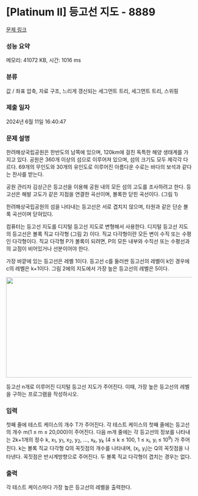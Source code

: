 # [Platinum II] 등고선 지도 - 8889 

[문제 링크](https://www.acmicpc.net/problem/8889) 

### 성능 요약

메모리: 41072 KB, 시간: 1016 ms

### 분류

값 / 좌표 압축, 자료 구조, 느리게 갱신되는 세그먼트 트리, 세그먼트 트리, 스위핑

### 제출 일자

2024년 6월 11일 16:40:47

### 문제 설명

<p>한려해상국립공원은 한반도의 남쪽에 있으며, 120km에 걸친 독특한 해양 생태계를 가지고 있다. 공원은 360개 이상의 섬으로 이루어져 있으며, 섬의 크기도 모두 제각각 다르다. 69개의 무인도와 30개의 유인도로 이루어진 아름다운 수로는 바다의 보석과 같다는 찬사를 받는다.</p>

<p>공원 관리자 김상근은 등고선을 이용해 공원 내의 모든 섬의 고도를 조사하려고 한다. 등고선은 해발 고도가 같은 지점을 연결한 곡선이며, 볼록한 닫힌 곡선이다. (그림 1)</p>

<p>한려해상국립공원의 섬을 나타내는 등고선은 서로 겹치지 않으며, 타원과 같은 단순 볼록 곡선이며 닫혀있다. </p>

<p>컴퓨터는 등고선 지도를 디지털 등고선 지도로 변형해서 사용한다. 디지털 등고선 지도의 등고선은 볼록 직교 다각형 (그림 2) 이다. 직교 다각형이란 모든 변이 수직 또는 수평인 다각형이다. 직교 다각형 P가 볼록이 되려면, P의 모든 내부와 수직선 또는 수평선과의 교점이 비어있거나 선분이어야 한다.</p>

<p>가장 바깥에 있는 등고선은 레벨 1이다. 등고선 c를 둘러싼 등고선의 레벨이 k인 경우에 c의 레벨은 k+1이다. 그림 2에의 지도에서 가장 높은 등고선의 레벨은 5이다.</p>

<p><img alt="" src="https://www.acmicpc.net/upload/images/cantour2.png" style="height:273px; width:643px"></p>

<p>등고선 n개로 이루어진 디지털 등고선 지도가 주어진다. 이때, 가장 높은 등고선의 레벨을 구하는 프로그램을 작성하시오.</p>

### 입력 

 <p>첫째 줄에 테스트 케이스의 개수 T가 주어진다. 각 테스트 케이스의 첫째 줄에는 등고선의 개수 m(1 ≤ m ≤ 20,000)이 주어진다. 다음 m개 줄에는 각 등고선의 정보를 나타내는 2k+1개의 정수 k, x<sub>1</sub>, y<sub>1</sub>, x<sub>2</sub>, y<sub>2</sub>, ..., x<sub>k</sub>, y<sub>k</sub> (4 ≤ k ≤ 100, 1 ≤ x<sub>i</sub>, y<sub>i</sub> ≤ 10<sup>9</sup>) 가 주어진다. k는 볼록 직교 다각형 Q의 꼭짓점의 개수를 나타내며, (x<sub>i</sub>, y<sub>i</sub>)는 Q의 꼭짓점을 나타낸다. 꼭짓점은 반시계방향으로 주어진다. 두 볼록 직교 다각형이 겹치는 경우는 없다.</p>

### 출력 

 <p>각 테스트 케이스마다 가장 높은 등고선의 레벨을 출력한다.</p>

